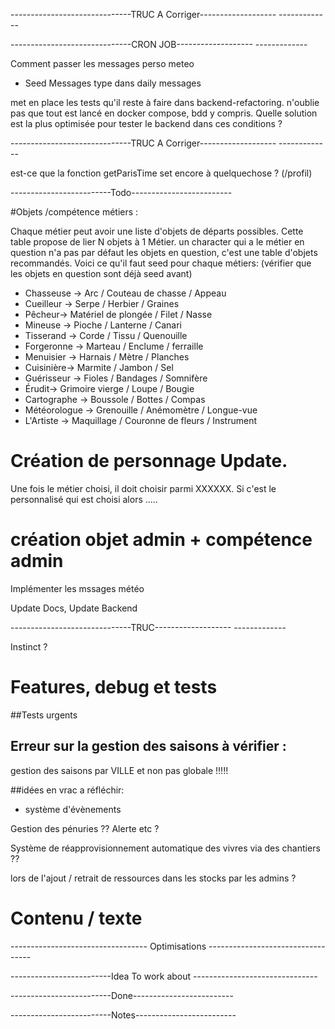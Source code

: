 ------------------------------TRUC A Corriger------------------- -------------

------------------------------CRON JOB------------------- -------------

Comment passer les messages perso meteo

- Seed Messages type dans daily messages

met en place les tests qu'il reste à faire dans backend-refactoring. n'oublie pas que tout est lancé en docker compose, bdd y compris. Quelle solution est la plus optimisée pour tester le backend dans ces conditions ?

------------------------------TRUC A Corriger------------------- -------------

est-ce que la fonction getParisTime set encore à quelquechose ? (/profil)

-------------------------Todo-------------------------

#Objets /compétence métiers :

Chaque métier peut avoir une liste d'objets de départs possibles.
Cette table propose de lier N objets à 1 Métier.
un character qui a le métier en question n'a pas par défaut les objets en question, c'est une table d'objets recommandés.
Voici ce qu'il faut seed pour chaque métiers: (vérifier que les objets en question sont déjà seed avant)

- Chasseuse -> Arc / Couteau de chasse / Appeau
- Cueilleur -> Serpe / Herbier / Graines
- Pêcheur-> Matériel de plongée / Filet / Nasse
- Mineuse -> Pioche / Lanterne / Canari
- Tisserand -> Corde / Tissu / Quenouille
- Forgeronne -> Marteau / Enclume / ferraille
- Menuisier -> Harnais / Mètre / Planches
- Cuisinière-> Marmite / Jambon / Sel
- Guérisseur -> Fioles / Bandages / Somnifère
- Érudit-> Grimoire vierge / Loupe / Bougie
- Cartographe -> Boussole / Bottes / Compas
- Météorologue -> Grenouille / Anémomètre / Longue-vue
- L'Artiste -> Maquillage / Couronne de fleurs / Instrument

# Création de personnage Update.

Une fois le métier choisi, il doit choisir parmi XXXXXX.
Si c'est le personnalisé qui est choisi alors .....

# création objet admin + compétence admin

Implémenter les mssages météo

Update Docs, Update Backend

------------------------------TRUC------------------- -------------

Instinct ?

# Features, debug et tests

##Tests urgents

## Erreur sur la gestion des saisons à vérifier :

gestion des saisons par VILLE et non pas globale !!!!!

##idées en vrac a réfléchir:

- système d'évènements

Gestion des pénuries ?? Alerte etc ?

Système de réapprovisionnement automatique des vivres via des chantiers ??

lors de l'ajout / retrait de ressources dans les stocks par les admins ?

# Contenu / texte

---------------------------------- Optimisations ----------------------------------

-------------------------Idea To work about -------------------------------

-------------------------Done-------------------------

-------------------------Notes-------------------------
